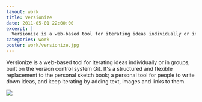 ```yaml
---
layout: work
title: Versionize
date: 2011-05-01 22:00:00
excerpt: |
  Versionize is a web-based tool for iterating ideas individually or in groups, built on the version control system Git. It's a structured and flexible replacement to the personal sketch book; a personal tool for people to write down ideas, and keep iterating by adding text, images and links to them.
categories: work
poster: work/versionize.jpg
---
```


Versionize is a web-based tool for iterating ideas individually or in groups, built on the version control system Git. It's a structured and flexible replacement to the personal sketch book; a personal tool for people to write down ideas, and keep iterating by adding text, images and links to them.

<div class="wide-750">
  <img src="{% asset_path work/versionize.jpg %}" />
</div>
